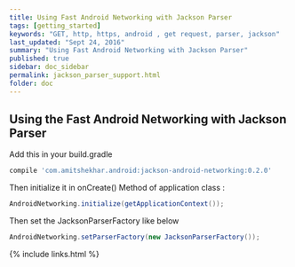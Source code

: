 ```yaml
---
title: Using Fast Android Networking with Jackson Parser
tags: [getting_started]
keywords: "GET, http, https, android , get request, parser, jackson"
last_updated: "Sept 24, 2016"
summary: "Using Fast Android Networking with Jackson Parser"
published: true
sidebar: doc_sidebar
permalink: jackson_parser_support.html
folder: doc
--- 
```


## Using the Fast Android Networking with Jackson Parser

Add this in your build.gradle

```groovy
compile 'com.amitshekhar.android:jackson-android-networking:0.2.0'
```

Then initialize it in onCreate() Method of application class :

```java
AndroidNetworking.initialize(getApplicationContext());
```

Then set the JacksonParserFactory like below

```java
AndroidNetworking.setParserFactory(new JacksonParserFactory());
```


{% include links.html %}
